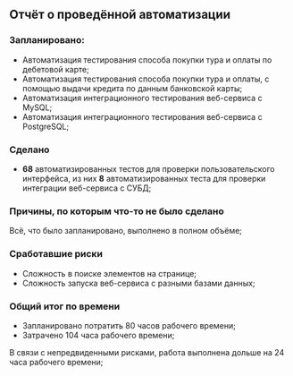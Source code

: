 ## **Отчёт о проведённой автоматизации**

### **Запланировано:**

   - Автоматизация тестирования способа покупки тура и оплаты по дебетовой карте;
   - Автоматизация тестирования способа покупки тура и оплаты, с помощью выдачи кредита по данным банковской карты;
   - Автоматизация интеграционного тестирования веб-сервиса с MySQL;
   - Автоматизация интеграционного тестирования веб-сервиса с PostgreSQL;

### **Сделано**

   - **68** автоматизированных тестов для проверки пользовательского интерфейса, из них **8** автоматизированных теста для проверки интеграции веб-сервиса с СУБД;

### **Причины, по которым что-то не было сделано**

Всё, что было запланировано, выполнено в полном объёме;

### **Сработавшие риски**

   - Сложность в поиске элементов на странице;
   - Сложность запуска веб-сервиса с разными базами данных;

### **Общий итог по времени**

   - Запланировано потратить 80 часов рабочего времени;
   - Затрачено 104 часа рабочего времени;

В связи с непредвиденными рисками, работа выполнена дольше на 24 часа рабочего времени;
